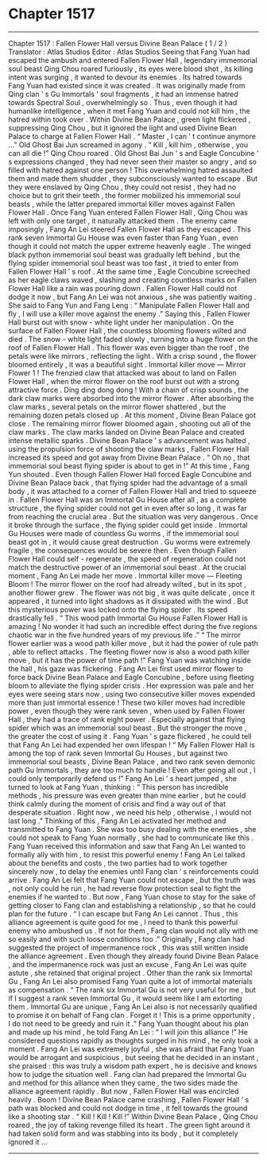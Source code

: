 
# Chapter 1517


---

Chapter 1517 : Fallen Flower Hall versus Divine Bean Palace ( 1 / 2 )
Translator :
Atlas Studios
Editor :
Atlas Studios
Seeing that Fang Yuan had escaped the ambush and entered Fallen Flower Hall , legendary immemorial soul beast Qing Chou roared furiously , its eyes were blood shot , its killing intent was surging , it wanted to devour its enemies .
Its hatred towards Fang Yuan had existed since it was created .
It was originally made from Qing clan ’ s Gu Immortals ’ soul fragments , it had an immense hatred towards Spectral Soul , overwhelmingly so .
Thus , even though it had humanlike intelligence , when it met Fang Yuan and could not kill him , the hatred within took over .
Within Divine Bean Palace , green light flickered , suppressing Qing Chou , but it ignored the light and used Divine Bean Palace to charge at Fallen Flower Hall .
“ Master , I can ’ t continue anymore …” Old Ghost Bai Jun screamed in agony .
“ Kill , kill him , otherwise , you can all die !” Qing Chou roared .
Old Ghost Bai Jun ’ s and Eagle Concubine ’ s expressions changed , they had never seen their master so angry , and so filled with hatred against one person !
This overwhelming hatred assaulted them and made them shudder , they subconsciously wanted to escape .
But they were enslaved by Qing Chou , they could not resist , they had no choice but to grit their teeth , the former mobilized his immemorial soul beasts , while the latter prepared immortal killer moves against Fallen Flower Hall .
Once Fang Yuan entered Fallen Flower Hall , Qing Chou was left with only one target , it naturally attacked them .
The enemy came imposingly , Fang An Lei steered Fallen Flower Hall as they escaped .
This rank seven Immortal Gu House was even faster than Fang Yuan , even though it could not match the upper extreme heavenly eagle .
The winged black python immemorial soul beast was gradually left behind , but the flying spider immemorial soul beast was too fast , it tried to enter from Fallen Flower Hall ’ s roof .
At the same time , Eagle Concubine screeched as her eagle claws waved , slashing and creating countless marks on Fallen Flower Hall like a rain was pouring down .
Fallen Flower Hall could not dodge it now , but Fang An Lei was not anxious , she was patiently waiting .
She said to Fang Yun and Fang Leng : “ Manipulate Fallen Flower Hall and fly , I will use a killer move against the enemy .”
Saying this , Fallen Flower Hall burst out with snow - white light under her manipulation .
On the surface of Fallen Flower Hall , the countless blooming flowers wilted and died .
The snow - white light faded slowly , turning into a huge flower on the roof of Fallen Flower Hall .
This flower was even bigger than the roof , the petals were like mirrors , reflecting the light . With a crisp sound , the flower bloomed entirely , it was a beautiful sight .
Immortal killer move — Mirror Flower
1
!
The frenzied claw that attacked was about to land on Fallen Flower Hall , when the mirror flower on the roof burst out with a strong attractive force .
Ding ding dong dong !
With a chain of crisp sounds , the dark claw marks were absorbed into the mirror flower .
After absorbing the claw marks , several petals on the mirror flower shattered , but the remaining dozen petals closed up .
At this moment , Divine Bean Palace got close .
The remaining mirror flower bloomed again , shooting out all of the claw marks .
The claw marks landed on Divine Bean Palace and created intense metallic sparks .
Divine Bean Palace ’ s advancement was halted , using the propulsion force of shooting the claw marks , Fallen Flower Hall increased its speed and got away from Divine Bean Palace .
“ Oh no , that immemorial soul beast flying spider is about to get in !” At this time , Fang Yun shouted .
Even though Fallen Flower Hall forced Eagle Concubine and Divine Bean Palace back , that flying spider had the advantage of a small body , it was attached to a corner of Fallen Flower Hall and tried to squeeze in .
Fallen Flower Hall was an Immortal Gu House after all , as a complete structure , the flying spider could not get in even after so long , it was far from reaching the crucial area .
But the situation was very dangerous .
Once it broke through the surface , the flying spider could get inside .
Immortal Gu Houses were made of countless Gu worms , if the immemorial soul beast got in , it would cause great destruction .
Gu worms were extremely fragile , the consequences would be severe then .
Even though Fallen Flower Hall could self - regenerate , the speed of regeneration could not match the destructive power of an immemorial soul beast .
At the crucial moment , Fang An Lei made her move .
Immortal killer move — Fleeting Bloom !
The mirror flower on the roof had already wilted , but in its spot , another flower grew .
The flower was not big , it was quite delicate , once it appeared , it turned into light shadows as it dissipated with the wind .
But this mysterious power was locked onto the flying spider . Its speed drastically fell .
“ This wood path Immortal Gu House Fallen Flower Hall is amazing ! No wonder it had such an incredible effect during the five regions chaotic war in the five hundred years of my previous life .”
“ The mirror flower earlier was a wood path killer move , but it had the power of rule path , able to reflect attacks . The fleeting flower now is also a wood path killer move , but it has the power of time path !”
Fang Yuan was watching inside the hall , his gaze was flickering .
Fang An Lei first used mirror flower to force back Divine Bean Palace and Eagle Concubine , before using fleeting bloom to alleviate the flying spider crisis . Her expression was pale and her eyes were seeing stars now , using two consecutive killer moves expended more than just immortal essence !
These two killer moves had incredible power , even though they were rank seven , when used by Fallen Flower Hall , they had a trace of rank eight power . Especially against that flying spider which was an immemorial soul beast .
But the stronger the move , the greater the cost of using it . Fang Yuan ’ s gaze flickered , he could tell that Fang An Lei had expended her own lifespan !
“ My Fallen Flower Hall is among the top of rank seven Immortal Gu Houses , but against two immemorial soul beasts , Divine Bean Palace , and two rank seven demonic path Gu Immortals , they are too much to handle ! Even after going all out , I could only temporarily defend us !”
Fang An Lei ’ s heart jumped , she turned to look at Fang Yuan , thinking : “ This person has incredible methods , his pressure was even greater than mine earlier , but he could think calmly during the moment of crisis and find a way out of that desperate situation . Right now , we need his help , otherwise , I would not last long .”
Thinking of this , Fang An Lei activated her method and transmitted to Fang Yuan .
She was too busy dealing with the enemies , she could not speak to Fang Yuan normally , she had to communicate like this .
Fang Yuan received this information and saw that Fang An Lei wanted to formally ally with him , to resist this powerful enemy !
Fang An Lei talked about the benefits and costs , the two parties had to work together sincerely now , to delay the enemies until Fang clan ’ s reinforcements could arrive .
Fang An Lei felt that Fang Yuan could not escape , but the truth was , not only could he run , he had reverse flow protection seal to fight the enemies if he wanted to .
But now , Fang Yuan chose to stay for the sake of getting closer to Fang clan and establishing a relationship , so that he could plan for the future .
“ I can escape but Fang An Lei cannot . Thus , this alliance agreement is quite good for me , I need to thank this powerful enemy who ambushed us . If not for them , Fang clan would not ally with me so easily and with such loose conditions too .”
Originally , Fang clan had suggested the project of impermanence rock , this was still written inside the alliance agreement .
Even though they already found Divine Bean Palace , and the impermanence rock was just an excuse , Fang An Lei was quite astute , she retained that original project .
Other than the rank six Immortal Gu , Fang An Lei also promised Fang Yuan quite a lot of immortal materials as compensation .
“ The rank six Immortal Gu is not very useful for me , but if I suggest a rank seven Immortal Gu , it would seem like I am extorting them . Immortal Gu are unique , Fang An Lei also is not necessarily qualified to promise it on behalf of Fang clan . Forget it ! This is a prime opportunity , I do not need to be greedy and ruin it .”
Fang Yuan thought about his plan and made up his mind , he told Fang An Lei : “ I will join this alliance !”
He considered questions rapidly as thoughts surged in his mind , he only took a moment .
Fang An Lei was extremely joyful , she was afraid that Fang Yuan would be arrogant and suspicious , but seeing that he decided in an instant , she praised : this was truly a wisdom path expert , he is decisive and knows how to judge the situation well .
Fang clan had prepared the Immortal Gu and method for this alliance when they came , the two sides made the alliance agreement rapidly .
But now , Fallen Flower Hall was encircled heavily .
Boom !
Divine Bean Palace came crashing , Fallen Flower Hall ’ s path was blocked and could not dodge in time , it fell towards the ground like a shooting star .
“ Kill ! Kill ! Kill !” Within Divine Bean Palace , Qing Chou roared , the joy of taking revenge filled its heart . The green light around it had taken solid form and was stabbing into its body , but it completely ignored it …

---

